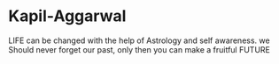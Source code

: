 # Kapil-Aggarwal
LIFE can be changed with the help of Astrology and self awareness. we Should never forget our past, only then you can make a fruitful FUTURE 
